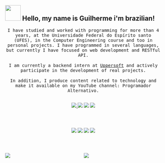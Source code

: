 ## <img src="https://raw.githubusercontent.com/alexnaiman/alexnaiman/master/resources/welcomeglitch.gif" width="50px" /> Hello, my name is Guilherme i'm brazilian!

<p align="center" >
  <samp>
   I have studied and worked with programming for more than 4 years, at the Universidade Federal do Espírito santo (UFES), in the Computer Engineering course and too in personal projects. I have programmed in several languages, but currently I have focused on web development and RESTful API.
</samp>
<br/><br/>
<samp>
I am currently a backend intern at <a target="_blank" rel="noopener noreferrer" href="https://uppersoft.com.br/">Uppersoft</a> and actively participate in the development of real projects.
</samp>
<br/><br/>
<samp>
In addition, I produce content related to technology and make it available on my YouTube channel: Programador Alternativo.
  </samp>
  <br/>
  <br/>
</p>


<div align="center"> 
  <a href = "mailto:arthuurtorres@outlook.com"><img src="https://img.shields.io/badge/-Gmail-%23333?style=for-the-badge&logo=gmail&logoColor=white" target="_blank"</a>
  <a href="https://www.linkedin.com/in/arthur-torres-b73100256" target="_blank"><img src="https://img.shields.io/badge/-LinkedIn-%230077B5?style=for-the-badge&logo=linkedin&logoColor=white" target="_blank"></a> 
  <a href="https://instagram.com/arthuurtorres" target="_blank"><img src="https://img.shields.io/badge/-Instagram-%23E4405F?style=for-the-badge&logo=instagram&logoColor=white" target="_blank"></a>
   <a href="https://api.whatsapp.com/send?phone=5522997822626&text=Olá!" target="_blank"><img src="https://img.shields.io/badge/WhatsApp-25D366?style=for-the-badge&logo=whatsapp&logoColor=white" target="_blank"></a>
    
</div>

<br/><br/>

  <div align="center">
    <a href="https://github.com/Freitas-gui?tab=repositories"><img src="https://raw.githubusercontent.com/alexnaiman/alexnaiman/master/resources/dev/html.svg" /></a>
    <a href="https://github.com/Freitas-gui?tab=repositories"><img src="https://raw.githubusercontent.com/alexnaiman/alexnaiman/master/resources/dev/css3.svg"/></a>
    <a href="https://github.com/Freitas-gui?tab=repositories"><img src="https://raw.githubusercontent.com/alexnaiman/alexnaiman/master/resources/dev/js.svg" /></a>
    <a href="https://github.com/Freitas-gui?tab=repositories"><img src="https://raw.githubusercontent.com/alexnaiman/alexnaiman/master/resources/dev/react.svg" /></a>
  </div>
  
<br/><br/>

<p align="center">
<img align="left" src="https://github-readme-stats.vercel.app/api?username=Freitas-gui&theme=gruvbox&show_icons=true" />

<img  float="right" src="https://github-readme-stats.vercel.app/api/top-langs/?username=Freitas-gui&theme=gruvbox&show_icons=true" />

</p>


